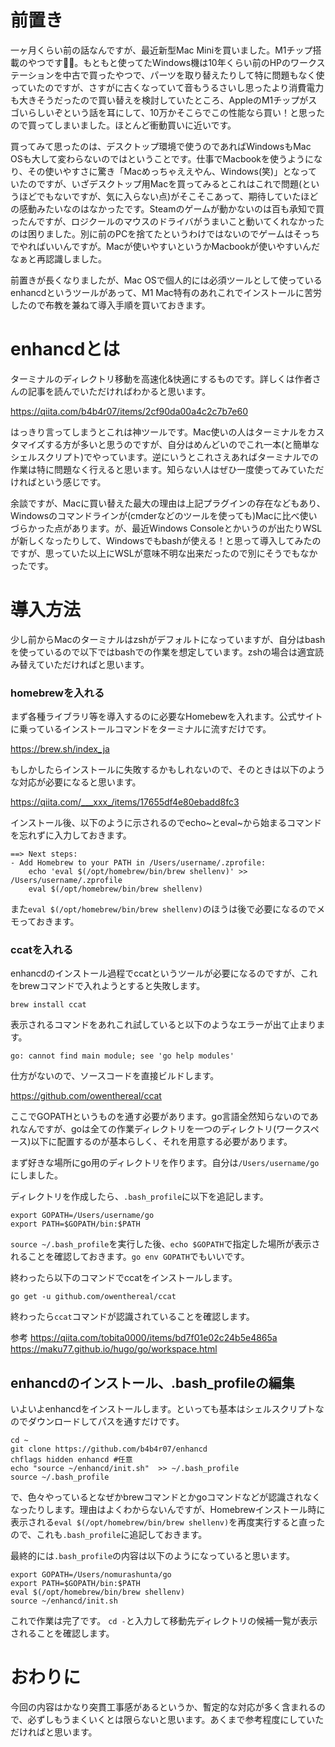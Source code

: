 # 前置き

一ヶ月くらい前の話なんですが、最近新型Mac Miniを買いました。M1チップ搭載のやつです。もともと使ってたWindows機は10年くらい前のHPのワークステーションを中古で買ったやつで、パーツを取り替えたりして特に問題もなく使っていたのですが、さすがに古くなっていて音もうるさいし思ったより消費電力も大きそうだったので買い替えを検討していたところ、AppleのM1チップがスゴいらしいぞという話を耳にして、10万かそこらでこの性能なら買い！と思ったので買ってしまいました。ほとんど衝動買いに近いです。

買ってみて思ったのは、デスクトップ環境で使うのであればWindowsもMac OSも大して変わらないのではということです。仕事でMacbookを使うようになり、その使いやすさに驚き「Macめっちゃええやん、Windows(笑)」となっていたのですが、いざデスクトップ用Macを買ってみるとこれはこれで問題(というほどでもないですが、気に入らない点)がそこそこあって、期待していたほどの感動みたいなのはなかったです。Steamのゲームが動かないのは百も承知で買ったんですが、ロジクールのマウスのドライバがうまいこと動いてくれなかったのは困りました。別に前のPCを捨てたというわけではないのでゲームはそっちでやればいいんですが。Macが使いやすいというかMacbookが使いやすいんだなぁと再認識しました。

前置きが長くなりましたが、Mac OSで個人的には必須ツールとして使っているenhancdというツールがあって、M1 Mac特有のあれこれでインストールに苦労したので布教を兼ねて導入手順を買いておきます。


# enhancdとは

ターミナルのディレクトリ移動を高速化&快適にするものです。詳しくは作者さんの記事を読んでいただければわかると思います。

https://qiita.com/b4b4r07/items/2cf90da00a4c2c7b7e60

はっきり言ってしまうとこれは神ツールです。Mac使いの人はターミナルをカスタマイズする方が多いと思うのですが、自分はめんどいのでこれ一本(と簡単なシェルスクリプト)でやっています。逆にいうとこれさえあればターミナルでの作業は特に問題なく行えると思います。知らない人はぜひ一度使ってみていただければという感じです。

余談ですが、Macに買い替えた最大の理由は上記プラグインの存在などもあり、Windowsのコマンドラインが(cmderなどのツールを使っても)Macに比べ使いづらかった点があります。が、最近Windows Consoleとかいうのが出たりWSLが新しくなったりして、Windowsでもbashが使える！と思って導入してみたのですが、思っていた以上にWSLが意味不明な出来だったので別にそうでもなかったです。

# 導入方法

少し前からMacのターミナルはzshがデフォルトになっていますが、自分はbashを使っているので以下ではbashでの作業を想定しています。zshの場合は適宜読み替えていただければと思います。

### homebrewを入れる

まず各種ライブラリ等を導入するのに必要なHomebewを入れます。公式サイトに乗っているインストールコマンドをターミナルに流すだけです。

https://brew.sh/index_ja  

もしかしたらインストールに失敗するかもしれないので、そのときは以下のような対応が必要になると思います。

https://qiita.com/___xxx_/items/17655df4e80ebadd8fc3  

インストール後、以下のように示されるのでecho~とeval~から始まるコマンドを忘れずに入力しておきます。


```
==> Next steps:
- Add Homebrew to your PATH in /Users/username/.zprofile:
    echo 'eval $(/opt/homebrew/bin/brew shellenv)' >> /Users/username/.zprofile
    eval $(/opt/homebrew/bin/brew shellenv)
```

また`eval $(/opt/homebrew/bin/brew shellenv)`のほうは後で必要になるのでメモっておきます。

### ccatを入れる


enhancdのインストール過程でccatというツールが必要になるのですが、これをbrewコマンドで入れようとすると失敗します。

```
brew install ccat
```

表示されるコマンドをあれこれ試していると以下のようなエラーが出て止まります。

```
go: cannot find main module; see 'go help modules'
```

仕方がないので、ソースコードを直接ビルドします。

https://github.com/owenthereal/ccat  

ここでGOPATHというものを通す必要があります。go言語全然知らないのであれなんですが、goは全ての作業ディレクトリを一つのディレクトリ(ワークスペース)以下に配置するのが基本らしく、それを用意する必要があります。

まず好きな場所にgo用のディレクトリを作ります。自分は`/Users/username/go`にしました。

ディレクトリを作成したら、`.bash_profile`に以下を追記します。

```
export GOPATH=/Users/username/go
export PATH=$GOPATH/bin:$PATH
```

`source ~/.bash_profile`を実行した後、`echo $GOPATH`で指定した場所が表示されることを確認しておきます。`go env GOPATH`でもいいです。

終わったら以下のコマンドでccatをインストールします。

```
go get -u github.com/owenthereal/ccat
```

終わったら`ccat`コマンドが認識されていることを確認します。

参考
https://qiita.com/tobita0000/items/bd7f01e02c24b5e4865a
https://maku77.github.io/hugo/go/workspace.html

## enhancdのインストール、.bash_profileの編集

いよいよenhancdをインストールします。といっても基本はシェルスクリプトなのでダウンロードしてパスを通すだけです。
```
cd ~
git clone https://github.com/b4b4r07/enhancd
chflags hidden enhancd #任意
echo "source ~/enhancd/init.sh"  >> ~/.bash_profile
source ~/.bash_profile
```

で、色々やっているとなぜかbrewコマンドとかgoコマンドなどが認識されなくなったりします。理由はよくわからないんですが、Homebrewインストール時に表示される`eval $(/opt/homebrew/bin/brew shellenv)`を再度実行すると直ったので、これも`.bash_profile`に追記しておきます。

最終的には`.bash_profile`の内容は以下のようになっていると思います。

```
export GOPATH=/Users/nomurashunta/go
export PATH=$GOPATH/bin:$PATH
eval $(/opt/homebrew/bin/brew shellenv)
source ~/enhancd/init.sh
```

これで作業は完了です。
`cd -`と入力して移動先ディレクトリの候補一覧が表示されることを確認します。

# おわりに

今回の内容はかなり突貫工事感があるというか、暫定的な対応が多く含まれるので、必ずしもうまくいくとは限らないと思います。あくまで参考程度にしていただければと思います。